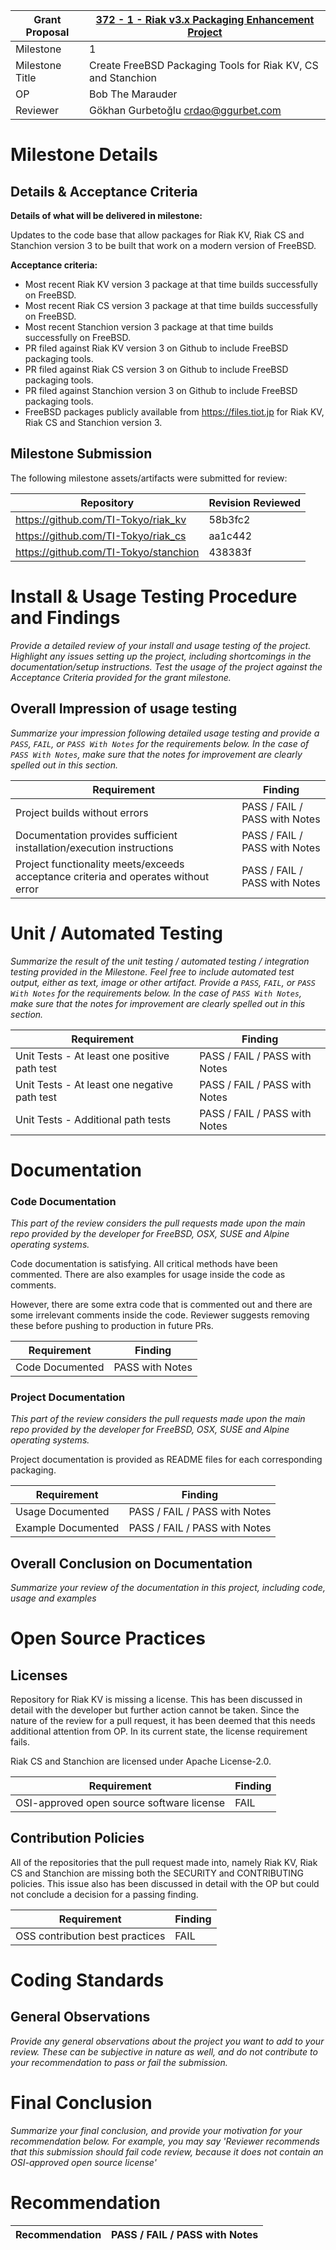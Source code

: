 Grant Proposal | [372 - 1 - Riak v3.x Packaging Enhancement Project](https://portal.devxdao.com/public-proposals/372)
------------ | -------------
Milestone | 1
Milestone Title | Create FreeBSD Packaging Tools for Riak KV, CS and Stanchion
OP | Bob The Marauder
Reviewer | Gökhan Gurbetoğlu <crdao@ggurbet.com>


# Milestone Details

## Details & Acceptance Criteria

**Details of what will be delivered in milestone:**

Updates to the code base that allow packages for Riak KV, Riak CS and Stanchion version 3 to be built that work on a modern version of FreeBSD.

**Acceptance criteria:**

* Most recent Riak KV version 3 package at that time builds successfully on FreeBSD.
* Most recent Riak CS version 3 package at that time builds successfully on FreeBSD.
* Most recent Stanchion version 3 package at that time builds successfully on FreeBSD.
* PR filed against Riak KV version 3 on Github to include FreeBSD packaging tools.
* PR filed against Riak CS version 3 on Github to include FreeBSD packaging tools.
* PR filed against Stanchion version 3 on Github to include FreeBSD packaging tools.
* FreeBSD packages publicly available from https://files.tiot.jp for Riak KV, Riak CS and Stanchion version 3.


## Milestone Submission

The following milestone assets/artifacts were submitted for review:

Repository | Revision Reviewed
------------ | -------------
https://github.com/TI-Tokyo/riak_kv | 58b3fc2
https://github.com/TI-Tokyo/riak_cs | aa1c442
https://github.com/TI-Tokyo/stanchion | 438383f


# Install & Usage Testing Procedure and Findings

_Provide a detailed review of your install and usage testing of the project. Highlight any issues setting up the project,
including shortcomings in the documentation/setup instructions. Test the usage of the project against the Acceptance Criteria
provided for the grant milestone._

## Overall Impression of usage testing

_Summarize your impression following detailed usage testing and provide a `PASS`, `FAIL`, or `PASS With Notes` for the requirements
below. In the case of `PASS With Notes`, make sure that the notes for improvement are clearly spelled out in this section._

Requirement | Finding
------------ | -------------
Project builds without errors | PASS / FAIL / PASS with Notes
Documentation provides sufficient installation/execution instructions | PASS / FAIL / PASS with Notes
Project functionality meets/exceeds acceptance criteria and operates without error | PASS / FAIL / PASS with Notes

# Unit / Automated Testing

_Summarize the result of the unit testing / automated testing / integration testing provided in the Milestone. Feel free to include
automated test output, either as text, image or other artifact. Provide a `PASS`, `FAIL`, or `PASS With Notes` for the requirements
below. In the case of `PASS With Notes`, make sure that the notes for improvement are clearly spelled out in this section._

Requirement | Finding
------------ | -------------
Unit Tests - At least one positive path test | PASS / FAIL / PASS with Notes
Unit Tests - At least one negative path test | PASS / FAIL / PASS with Notes
Unit Tests - Additional path tests | PASS / FAIL / PASS with Notes

# Documentation

### Code Documentation

*This part of the review considers the pull requests made upon the main repo provided by the developer for FreeBSD, OSX, SUSE and Alpine operating systems.*

Code documentation is satisfying. All critical methods have been commented. There are also examples for usage inside the code as comments.

However, there are some extra code that is commented out and there are some irrelevant comments inside the code. Reviewer suggests removing these before pushing to production in future PRs.

Requirement | Finding
------------ | -------------
Code Documented | PASS with Notes

### Project Documentation

*This part of the review considers the pull requests made upon the main repo provided by the developer for FreeBSD, OSX, SUSE and Alpine operating systems.*

Project documentation is provided as README files for each corresponding packaging.


Requirement | Finding
------------ | -------------
Usage Documented | PASS / FAIL / PASS with Notes
Example Documented | PASS / FAIL / PASS with Notes

## Overall Conclusion on Documentation

_Summarize your review of the documentation in this project, including code, usage and examples_

# Open Source Practices

## Licenses

Repository for Riak KV is missing a license. This has been discussed in detail with the developer but further action cannot be taken. Since the nature of the review for a pull request, it has been deemed that this needs additional attention from OP. In its current state, the license requirement fails.

Riak CS and Stanchion are licensed under Apache License-2.0.

Requirement | Finding
------------ | -------------
OSI-approved open source software license | FAIL

## Contribution Policies

All of the repositories that the pull request made into, namely Riak KV, Riak CS and Stanchion are missing both the SECURITY and CONTRIBUTING policies. This issue also has been discussed in detail with the OP but could not conclude a decision for a passing finding.

Requirement | Finding
------------ | -------------
OSS contribution best practices | FAIL

# Coding Standards

## General Observations

_Provide any general observations about the project you want to add to your review. These can be subjective in nature as well, and do not
contribute to your recommendation to pass or fail the submission._

# Final Conclusion

_Summarize your final conclusion, and provide your motivation for your recommendation below. For example, you may say 'Reviewer recommends that this
submission should fail code review, because it does not contain an OSI-approved open source license'_

# Recommendation

Recommendation | PASS / FAIL / PASS with Notes
------------ | -------------
